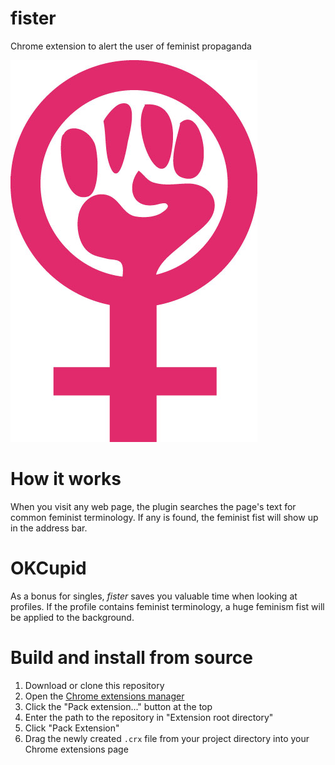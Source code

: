 # fister
Chrome extension to alert the user of feminist propaganda

![](fist.jpg)

# How it works
When you visit any web page, the plugin searches the page's text for common feminist terminology. 
If any is found, the feminist fist will show up in the address bar.

# OKCupid
As a bonus for singles, _fister_ saves you valuable time when looking at profiles. If the profile
contains feminist terminology, a huge feminism fist will be applied to the background.

# Build and install from source
1. Download or clone this repository
2. Open the [Chrome extensions manager](chrome://extensions)
3. Click the "Pack extension..." button at the top
4. Enter the path to the repository in "Extension root directory"
5. Click "Pack Extension"
6. Drag the newly created `.crx` file from your project directory into your Chrome extensions page
